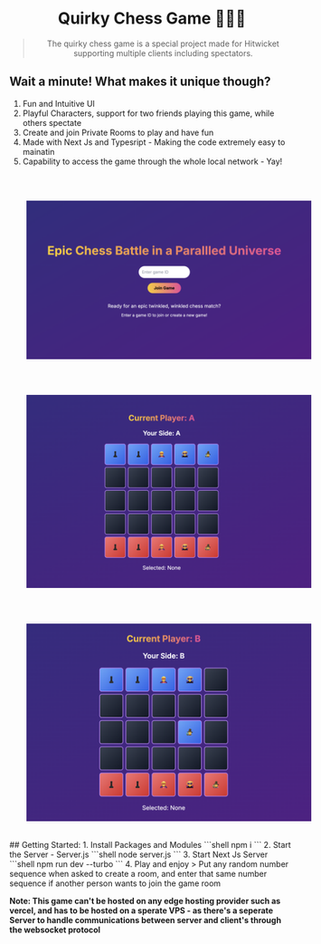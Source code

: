 <div align="center">

# **Quirky Chess Game 👩🏼‍💻**
> The quirky chess game is a special project made for Hitwicket supporting multiple clients including spectators.
</div>

## Wait a minute! What makes it __unique__ though?
1. Fun and Intuitive UI
2. Playful Characters, support for two friends playing this game, while others spectate
3. Create and join Private Rooms to play and have fun
4. Made with Next Js and Typesript - Making the code extremely easy to mainatin
5. Capability to access the game through the whole local network - Yay!
<br/>
<img src="chess.png" alt="landing page" style="padding: 30px">
<img src="client.png" alt="landing page" style="padding: 30px">
<img src="client2.png" alt="landing page" style="padding: 30px">
## Getting Started:
1. Install Packages and Modules
```shell
npm i
```
2. Start the Server - Server.js
```shell
node server.js
```
3. Start Next Js Server
```shell
npm run dev --turbo
```
4. Play and enjoy
> Put any random number sequence when asked to create a room, and enter that same number sequence if another person wants to join the game room

__Note: This game can't be hosted on any edge hosting provider such as vercel, and has to be hosted on a sperate VPS - as there's a seperate Server to handle communications between server and client's through the websocket protocol__
